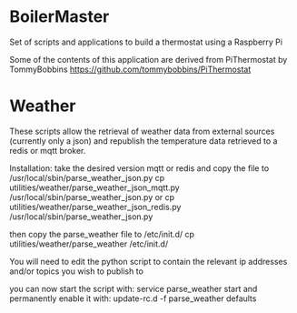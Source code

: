 BoilerMaster
============

Set of scripts and applications to build a thermostat using a Raspberry Pi

Some of the contents of this application are derived from PiThermostat by TommyBobbins
https://github.com/tommybobbins/PiThermostat

Weather
=======

These scripts allow the retrieval of weather data from external sources (currently only a json) and republish the temperature data retrieved to a redis or mqtt broker.

Installation: 
take the desired version mqtt or redis and copy the file to /usr/local/sbin/parse_weather_json.py
	cp utilities/weather/parse_weather_json_mqtt.py /usr/local/sbin/parse_weather_json.py
or
	cp utilities/weather/parse_weather_json_redis.py /usr/local/sbin/parse_weather_json.py

then copy the parse_weather file to /etc/init.d/
	cp utilities/weather/parse_weather /etc/init.d/

You will need to edit the python script to contain the relevant ip addresses and/or topics you wish to publish to

you can now start  the script with:
	service parse_weather start
and permanently enable it with:
	update-rc.d -f parse_weather defaults
